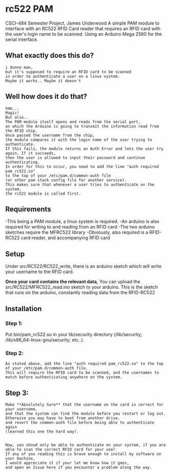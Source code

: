 # rc522 PAM
CSCI-484 Semester Project, James Underwood
A simple PAM module to interface with an RC522 RFID Card reader that requires an RFID card with the user's login name to be scanned.
Using an Arduino Mega 2560 for the serial interface.

## What exactly does this do?
    i dunno man, 
    but it's supposed to require an RFID card to be scanned
    in order to authenticate a user on a linux system.
    Maybe it works.. Maybe it doesn't

## Well how does it do that?
    hmm...
    Magic!
    But also.. 
    The PAM module itself opens and reads from the serial port, 
    on which the Arduino is going to transmit the information read from the RFID chip. 
    Once passed the username from the chip, 
    the module compares it with the login name of the user trying to authenticate. 
    If this fails, the module returns an Auth Error and lets the user try again. If it succeeds, 
    then the user is allowed to input their password and continue  authenticating.
    In order for this to occur, you need to add the line "auth required pam_rc522.so" 
    to the top of your /etc/pam.d/common-auth file 
    (or other pam stack config file for another service). 
    This makes sure that whenever a user tries to authenticate on the system, 
    the rc522 module is called first.

## Requirements
-This being a PAM module, a linux system is required.
-An arduino is also required for writing to and reading from an RFID card
-The two arduino sketches require the MFRC522 library
-Obviously, also required is a RFID-RC522 card reader, and accompanying RFID card

## Setup
Under src/RC522/RC522_write, there is an arduino sketch which will write your username to the RFID card. 

**Once your card contains the relevant data,**
You can upload the src/RC522/MFRC522_read.ino sketch to your arduino. 
This is the sketch that runs on the arduino, constantly reading data from the RFID-RC522

## Installation
### Step 1:
Put bin/pam_rc522.so in your lib/security directory
    (/lib/security; /lib/x86_64-linux-gnu/security; etc..).
### Step 2:
    As stated above, add the line "auth required pam_rc522.so" to the top of your /etc/pam.d/common-auth file.
    This will require the RFID card to be scanned, and the usernames to match before authenticating anywhere on the system.
## Step 3:
    Make **Absolutely Sure** that the username on the card is correct for your username, 
    and that the system can find the module before you restart or log out. 
    Otherwise you may have to boot from another drive, 
    and revert the common-auth file before being able to authenticate again 
    (learned this one the hard way).


    Now, you shoud only be able to authenticate on your system, if you are able to scan the correct RFID card for your user.
    If any of you reading this is brave enough to install my software on your machine, 
    I would appreciate it if your let me know how it goes, 
    and open an Issue here if you encounter a problem along the way.
